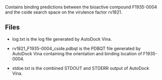 Contains binding predictions between the bioactive compound F1935-0004 and the cside search space on the virulence factor rv1821.

## Files

- log.txt is the log file generated by AutoDock Vina.

- rv1821_F1935-0004_cside.pdbqt is the PDBQT file generated by AutoDock Vina containing the orientation and binding location of F1935-0004.

- stdoe.txt is the combined STDOUT and STDERR output of AutoDock Vina.

